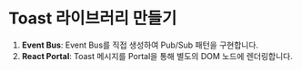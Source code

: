 # Toast 라이브러리 만들기

1. **Event Bus**: Event Bus를 직접 생성하여 Pub/Sub 패턴을 구현합니다.
2. **React Portal**: Toast 메시지를 Portal을 통해 별도의 DOM 노드에 렌더링합니다.
